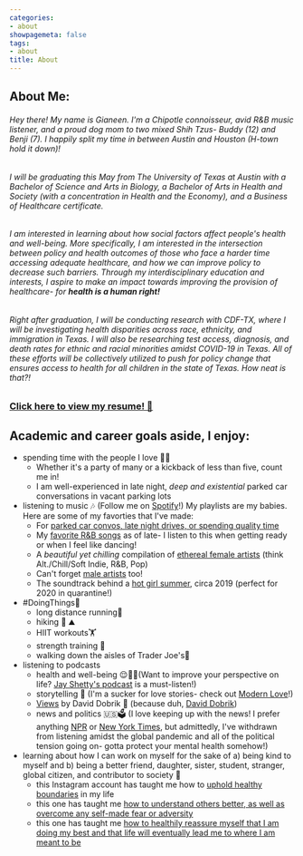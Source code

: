 ```yaml
---
categories:
- about
showpagemeta: false
tags:
- about
title: About
---
```

## About Me:

######  Hey there! My name is Gianeen. I'm a Chipotle connoisseur, avid R&B music listener, and a proud dog mom to two mixed Shih Tzus- Buddy (12) and Benji (7). I happily split my time in between Austin and Houston (H-town hold it down)!

###### I will be graduating this May from The University of Texas at Austin with a Bachelor of Science and Arts in Biology, a Bachelor of Arts in Health and Society (with a concentration in Health and the Economy), and a Business of Healthcare certificate.

###### I am interested in learning about how social factors affect people's health and well-being. More specifically, I am interested in the intersection between policy and health outcomes of those who face a harder time accessing adequate healthcare, and how we can improve policy to decrease such barriers. Through my interdisciplinary education and interests, I aspire to make an impact towards improving the provision of healthcare- for **health is a human right!**

###### Right after graduation, I will be conducting research with CDF-TX, where I will be investigating health disparities across race, ethnicity, and immigration in Texas. I will also be researching test access, diagnosis, and death rates for ethnic and racial minorities amidst COVID-19 in Texas. All of these efforts will be collectively utilized to push for policy change that ensures access to health for all children in the state of Texas. How neat is that?!


### [Click here to view my resume! 🤠](/resume2020/)

## Academic and career goals aside, I enjoy:
- spending time with the people I love 🥺💖
  - Whether it's a party of many or a kickback of less than five, count me in! 
  - I am well-experienced in late night, *deep and existential* parked car conversations in vacant parking lots
- listening to music 🎶 (Follow me on [Spotify](https://open.spotify.com/user/125854231?si=m_n665TSSza6lwENz2ZZoA)!) My playlists are my babies. Here are some of my favorties that I've made:
  - For [parked car convos, late night drives, or spending quality time](https://open.spotify.com/playlist/46A4v3Jq2a2eminSaHpZqN?si=13aYgKu1SxKS4OTbe4Alog)
  - My [favorite R&B songs](https://open.spotify.com/playlist/3bdPJ0U8WTgGdTIuzJBWKM?si=yIHxPl08RzivVJayFZ0dXg) as of late- I listen to this when getting ready or when I feel like dancing! 
  - A *beautiful yet chilling* compilation of [ethereal female artists](https://open.spotify.com/playlist/7oboSyMUAKLQg9LtsYZism?si=xe2nD9gbS-6YsHDTLBmPpg) (think Alt./Chill/Soft Indie, R&B, Pop)
  - Can't forget [male artists](https://open.spotify.com/playlist/335q4KPIL1YynBJBBwmtEW?si=u20NsoTLT8a4DmNzOb9xhQ) too! 
  - The soundtrack behind a [hot girl summer](https://open.spotify.com/playlist/3Ep75sc6f8Gg2NubhZDIHC?si=QY_MZyCtTgCeLYXW3_4GlQ), circa 2019 (perfect for 2020 in quarantine!)
- #DoingThings🧢
  - long distance running🏃
  - hiking 🥾 ⛰️
  - HIIT workouts🏋️
  - strength training 💪
  - walking down the aisles of Trader Joe's🛒
- listening to podcasts
  - health and well-being 😌🧘🧠(Want to improve your perspective on life? [Jay Shetty's podcast](https://open.spotify.com/show/5EqqB52m2bsr4k1Ii7sStc?si=PNbIa0gFTEup-X0yt3a0QQ) is a must-listen!) 
  - storytelling 📖 (I'm a sucker for love stories- check out [Modern Love](https://open.spotify.com/show/03Er7mSPq9IEewOgbPD3vO?si=eFOGtUssSwiFas3-Xq2wAg)!)
  - [Views](https://open.spotify.com/show/1vPkGMyrKXdbYWHxSw9kd1?si=5O5N8PhzTa6vKQoHzEaMUw) by David Dobrik 🎥 (because duh, [David Dobrik](https://pbs.twimg.com/profile_images/1223706175910211584/tmu8d9fA_400x400.jpg))
  - news and politics 🇺🇸🗳️ (I love keeping up with the news! I prefer anything [NPR](https://open.spotify.com/show/2mTUnDkuKUkhiueKcVWoP0?si=pXXedT07RYS_df33lvBDaA) or [New York Times](https://open.spotify.com/show/3IM0lmZxpFAY7CwMuv9H4g?si=Y_4YOCM8R5iIypEAHF_YTA), but admittedly, I've withdrawn from listening amidst the global pandemic and all of the political tension going on- gotta protect your mental health somehow!)
- learning about how I can work on myself for the sake of a) being kind to myself and b) being a better friend, daughter, sister, student, stranger, global citizen, and contributor to society 🙂
  - this Instagram account has taught me how to [uphold healthy boundaries](https://www.instagram.com/nedratawwab/) in my life 
  - this one has taught me [how to understand others better, as well as overcome any self-made fear or adversity](https://www.instagram.com/the.holistic.psychologist/)
  - this one has taught me [how to healthily reassure myself that I am doing my best and that life will eventually lead me to where I am meant to be](https://www.instagram.com/werenotreallystrangers/)

